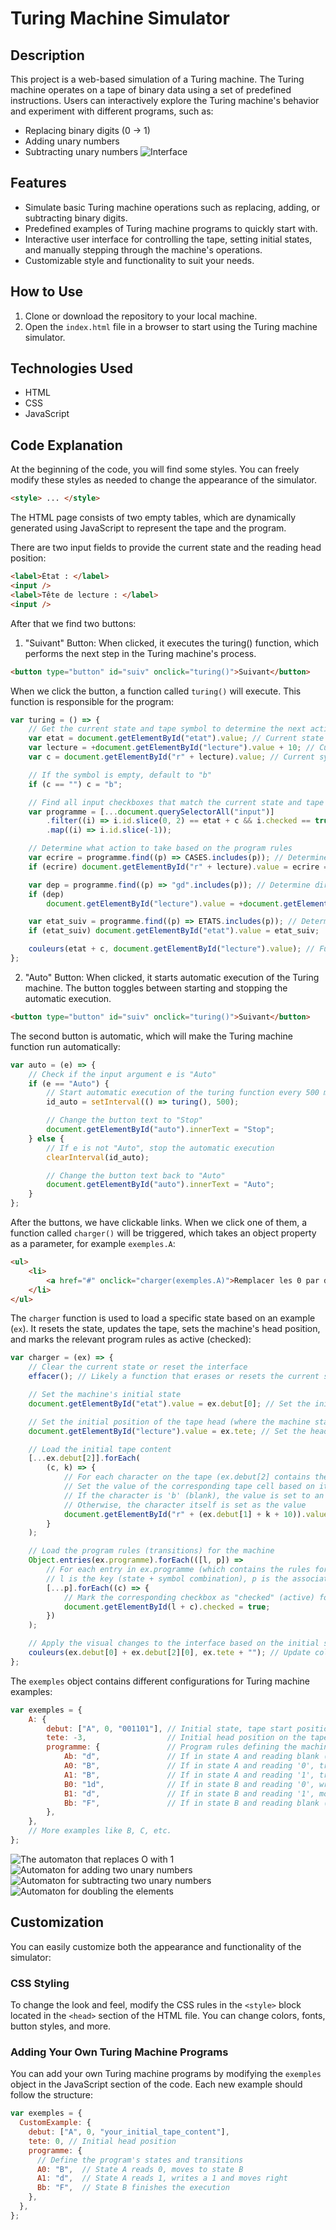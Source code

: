 # Turing Machine Simulator

## Description
This project is a web-based simulation of a Turing machine. The Turing machine operates on a tape of binary data using a set of predefined instructions. Users can interactively explore the Turing machine's behavior and experiment with different programs, such as:
- Replacing binary digits (0 → 1)
- Adding unary numbers
- Subtracting unary numbers
![Interface](images/interface)



## Features
- Simulate basic Turing machine operations such as replacing, adding, or subtracting binary digits.
- Predefined examples of Turing machine programs to quickly start with.
- Interactive user interface for controlling the tape, setting initial states, and manually stepping through the machine's operations.
- Customizable style and functionality to suit your needs.

## How to Use
1. Clone or download the repository to your local machine.
2. Open the `index.html` file in a browser to start using the Turing machine simulator.



## Technologies Used
- HTML
- CSS
- JavaScript



## Code Explanation
At the beginning of the code, you will find some styles. You can freely modify these styles as needed to change the appearance of the simulator.
```html
<style> ... </style>
```

The HTML page consists of two empty tables, which are dynamically generated using JavaScript to represent the tape and the program.

There are two input fields to provide the current state and the reading head position:
```html
<label>État : </label>
<input />
<label>Tête de lecture : </label>
<input />
```

After that we find two buttons:
1. "Suivant" Button: When clicked, it executes the turing() function, which performs the next step in the Turing machine's process.
```html
<button type="button" id="suiv" onclick="turing()">Suivant</button>
```
When we click the button, a function called `turing()` will execute. This function is responsible for the program:

```javascript
var turing = () => {
    // Get the current state and tape symbol to determine the next action
    var etat = document.getElementById("etat").value; // Current state
    var lecture = +document.getElementById("lecture").value + 10; // Current position on the tape (adjusted by +10)
    var c = document.getElementById("r" + lecture).value; // Current symbol on the tape at the current position

    // If the symbol is empty, default to "b"
    if (c == "") c = "b";

    // Find all input checkboxes that match the current state and tape symbol
    var programme = [...document.querySelectorAll("input")]
        .filter((i) => i.id.slice(0, 2) == etat + c && i.checked == true)
        .map((i) => i.id.slice(-1));

    // Determine what action to take based on the program rules
    var ecrire = programme.find((p) => CASES.includes(p)); // Determine what to write on the tape
    if (ecrire) document.getElementById("r" + lecture).value = ecrire == "b" ? "" : ecrire;

    var dep = programme.find((p) => "gd".includes(p)); // Determine direction to move (left or right)
    if (dep)
        document.getElementById("lecture").value = +document.getElementById("lecture").value + (dep == "g" ? -1 : 1);

    var etat_suiv = programme.find((p) => ETATS.includes(p)); // Determine next state
    if (etat_suiv) document.getElementById("etat").value = etat_suiv;

    couleurs(etat + c, document.getElementById("lecture").value); // Function to handle visual changes (not defined in the snippet)
};
```

2. "Auto" Button: When clicked, it starts automatic execution of the Turing machine. The button toggles between starting and stopping the automatic execution.
```html
<button type="button" id="suiv" onclick="turing()">Suivant</button>
``` 
The second button is automatic, which will make the Turing machine function run automatically:

```javascript
var auto = (e) => {
    // Check if the input argument e is "Auto"
    if (e == "Auto") {
        // Start automatic execution of the turing function every 500 milliseconds
        id_auto = setInterval(() => turing(), 500);

        // Change the button text to "Stop"
        document.getElementById("auto").innerText = "Stop";
    } else {
        // If e is not "Auto", stop the automatic execution
        clearInterval(id_auto);

        // Change the button text back to "Auto"
        document.getElementById("auto").innerText = "Auto";
    }
};
```

After the buttons, we have clickable links. When we click one of them, a function called `charger()` will be triggered, which takes an object property as a parameter, for example `exemples.A`:

```html
<ul>
    <li>
        <a href="#" onclick="charger(exemples.A)">Remplacer les 0 par des 1</a>
    </li>
</ul>
```

The `charger` function is used to load a specific state based on an example (`ex`). It resets the state, updates the tape, sets the machine's head position, and marks the relevant program rules as active (checked):

```javascript
var charger = (ex) => {
    // Clear the current state or reset the interface
    effacer(); // Likely a function that erases or resets the current setup

    // Set the machine's initial state
    document.getElementById("etat").value = ex.debut[0]; // Set the initial state of the Turing machine from ex.debut[0]

    // Set the initial position of the tape head (where the machine starts reading/writing)
    document.getElementById("lecture").value = ex.tete; // Set the head position from ex.tete

    // Load the initial tape content
    [...ex.debut[2]].forEach(
        (c, k) => {
            // For each character on the tape (ex.debut[2] contains the tape's initial content)
            // Set the value of the corresponding tape cell based on its position
            // If the character is 'b' (blank), the value is set to an empty string
            // Otherwise, the character itself is set as the value
            document.getElementById("r" + (ex.debut[1] + k + 10)).value = c == "b" ? "" : c;
        }
    );

    // Load the program rules (transitions) for the machine
    Object.entries(ex.programme).forEach(([l, p]) =>
        // For each entry in ex.programme (which contains the rules for the machine)
        // l is the key (state + symbol combination), p is the associated program (actions)
        [...p].forEach((c) => {
            // Mark the corresponding checkbox as "checked" (active) for the program rule
            document.getElementById(l + c).checked = true;
        })
    );

    // Apply the visual changes to the interface based on the initial state and head position
    couleurs(ex.debut[0] + ex.debut[2][0], ex.tete + ""); // Update colors or visual cues
};
```

The `exemples` object contains different configurations for Turing machine examples:

```javascript
var exemples = {
    A: {
        debut: ["A", 0, "001101"], // Initial state, tape start position, and tape content
        tete: -3,                  // Initial head position on the tape
        programme: {               // Program rules defining the machine's behavior
            Ab: "d",               // If in state A and reading blank ('b'), move right (d)
            A0: "B",               // If in state A and reading '0', transition to state B
            A1: "B",               // If in state A and reading '1', transition to state B
            B0: "1d",              // If in state B and reading '0', write '1' and move right (d)
            B1: "d",               // If in state B and reading '1', move right
            Bb: "F",               // If in state B and reading blank ('b'), transition to final state F
        },
    },
    // More examples like B, C, etc.
};
```
![The automaton that replaces O with 1](./images/1.png)
![Automaton for adding two unary numbers](./images/2.png)
![Automaton for subtracting two unary numbers](./images/3.png)
![Automaton for doubling the elements](./images/4.png)


## Customization

You can easily customize both the appearance and functionality of the simulator:

### CSS Styling

To change the look and feel, modify the CSS rules in the `<style>` block located in the `<head>` section of the HTML file. You can change colors, fonts, button styles, and more.

### Adding Your Own Turing Machine Programs

You can add your own Turing machine programs by modifying the `exemples` object in the JavaScript section of the code. Each new example should follow the structure:

```javascript
var exemples = {
  CustomExample: {
    debut: ["A", 0, "your_initial_tape_content"],
    tete: 0, // Initial head position
    programme: {
      // Define the program's states and transitions
      A0: "B",  // State A reads 0, moves to state B
      A1: "d",  // State A reads 1, writes a 1 and moves right
      Bb: "F",  // State B finishes the execution
    },
  },
};
```

